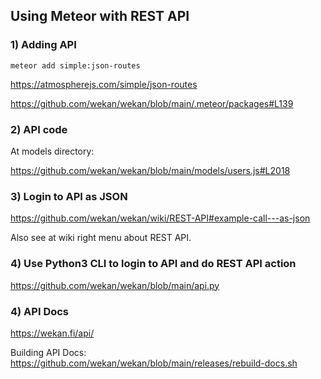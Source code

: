 ## Using Meteor with REST API

### 1) Adding API

```
meteor add simple:json-routes
```

https://atmospherejs.com/simple/json-routes

https://github.com/wekan/wekan/blob/main/.meteor/packages#L139

### 2) API code

At models directory:

https://github.com/wekan/wekan/blob/main/models/users.js#L2018

### 3) Login to API as JSON

https://github.com/wekan/wekan/wiki/REST-API#example-call---as-json

Also see at wiki right menu about REST API.

### 4) Use Python3 CLI to login to API and do REST API action

https://github.com/wekan/wekan/blob/main/api.py

### 4) API Docs

https://wekan.fi/api/

Building API Docs: https://github.com/wekan/wekan/blob/main/releases/rebuild-docs.sh